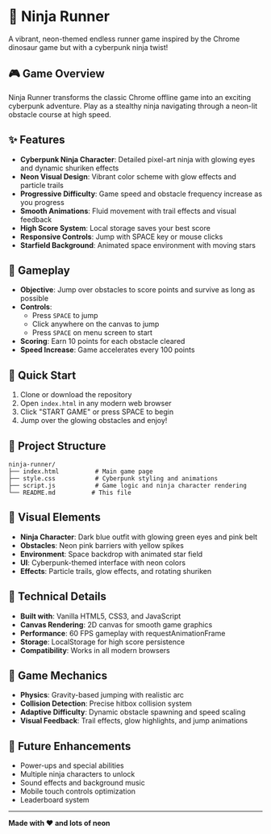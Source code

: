 # 🥷 Ninja Runner

A vibrant, neon-themed endless runner game inspired by the Chrome dinosaur game but with a cyberpunk ninja twist!

## 🎮 Game Overview

Ninja Runner transforms the classic Chrome offline game into an exciting cyberpunk adventure. Play as a stealthy ninja navigating through a neon-lit obstacle course at high speed.

## ✨ Features

- **Cyberpunk Ninja Character**: Detailed pixel-art ninja with glowing eyes and dynamic shuriken effects
- **Neon Visual Design**: Vibrant color scheme with glow effects and particle trails
- **Progressive Difficulty**: Game speed and obstacle frequency increase as you progress
- **Smooth Animations**: Fluid movement with trail effects and visual feedback
- **High Score System**: Local storage saves your best score
- **Responsive Controls**: Jump with SPACE key or mouse clicks
- **Starfield Background**: Animated space environment with moving stars

## 🎯 Gameplay

- **Objective**: Jump over obstacles to score points and survive as long as possible
- **Controls**: 
  - Press `SPACE` to jump
  - Click anywhere on the canvas to jump
  - Press `SPACE` on menu screen to start
- **Scoring**: Earn 10 points for each obstacle cleared
- **Speed Increase**: Game accelerates every 100 points

## 🚀 Quick Start

1. Clone or download the repository
2. Open `index.html` in any modern web browser
3. Click "START GAME" or press SPACE to begin
4. Jump over the glowing obstacles and enjoy!

## 📁 Project Structure

```
ninja-runner/
├── index.html          # Main game page
├── style.css           # Cyberpunk styling and animations
├── script.js           # Game logic and ninja character rendering
└── README.md          # This file
```

## 🎨 Visual Elements

- **Ninja Character**: Dark blue outfit with glowing green eyes and pink belt
- **Obstacles**: Neon pink barriers with yellow spikes
- **Environment**: Space backdrop with animated star field
- **UI**: Cyberpunk-themed interface with neon colors
- **Effects**: Particle trails, glow effects, and rotating shuriken

## 🔧 Technical Details

- **Built with**: Vanilla HTML5, CSS3, and JavaScript
- **Canvas Rendering**: 2D canvas for smooth game graphics
- **Performance**: 60 FPS gameplay with requestAnimationFrame
- **Storage**: LocalStorage for high score persistence
- **Compatibility**: Works in all modern browsers

## 🎪 Game Mechanics

- **Physics**: Gravity-based jumping with realistic arc
- **Collision Detection**: Precise hitbox collision system
- **Adaptive Difficulty**: Dynamic obstacle spawning and speed scaling
- **Visual Feedback**: Trail effects, glow highlights, and jump animations

## 🌟 Future Enhancements

- Power-ups and special abilities
- Multiple ninja characters to unlock
- Sound effects and background music
- Mobile touch controls optimization
- Leaderboard system

---

**Made with ❤️ and lots of neon**
